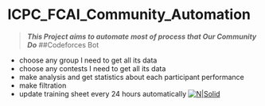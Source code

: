 # ICPC_FCAI_Community_Automation
>***This Project aims to automate most of process that Our Community Do***
##Codeforces Bot
-  choose any group I need to get all its data
- choose any contests I need to get all its data
- make analysis and get statistics about each participant performance
- make filtration
- update training sheet every 24 hours automatically
[![N|Solid]( https://i.ibb.co/XZk3by5/46503849-906968576166753-5452320279143383040-o.jpg)]()
